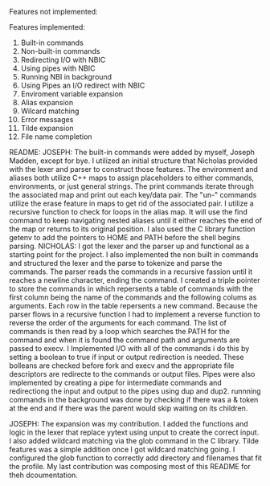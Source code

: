 Features not implemented:


Features implemented:
1. Built-in commands
2. Non-built-in commands
3. Redirecting I/O with NBIC
4. Using pipes with NBIC
5. Running NBI in background
6. Using Pipes an I/O redirect with NBIC
7. Enviroment variable expansion
8. Alias expansion
9. Wilcard matching
10. Error messages
11. Tilde expansion
12. File name completion

README:
JOSEPH:
     The built-in commands were added by myself, Joseph Madden, except for bye. I utilized an initial structure that Nicholas provided with the lexer and parser to construct those features. The environment and aliases both utilize C++ maps to assign placeholders to either commands, environments, or just general strings. The print commands iterate through the associated map and print out each key/data pair. The "un-" commands utilize the erase feature in maps to get rid of the associated pair. I utilize a recursive function to check for loops in the alias map. It will use the find command to keep navigating nested aliases until it either reaches the end of the map or returns to its original position. I also used the C library function getenv to add the pointers to HOME and PATH before the shell begins parsing.
NICHOLAS:
	I got the lexer and the parser up and functional as a starting point for the project. I also implemented the non built in commands and structured the lexer and the parse to tokenize and parse the commands. The parser reads the commands in a recursive fassion until it reaches a newline character, ending the command. I created a triple pointer to store the commands in which repersents a table of commands with the first column being the name of the commands and the following colums as arguments. Each row in the table repersents a new command. Because the parser flows in a recursive function I had to implement a reverse function to reverse the order of the arguments for each command. The list of commands is then read by a loop which searches the PATH for the command and when it is found the command path and arguments are passed to execv.
	I Implemented I/O with all of the commands i do this by setting a boolean to true if input or output redirection is needed. These bolleans are checked before fork and execv and the appropriate file descriptors are redirecte to the commands or output files. Pipes were also implemented by creating a pipe for intermediate commands and redirectiong the input and output to the pipes using dup and dup2. runnning commands in the background was done by checking if there was a & token at the end and if there was the parent would skip waiting on its children.  

JOSEPH:
	The expansion was my contribution. I added the functions and logic in the lexer that replace yytext using unput to create the correct input. I also added wildcard matching via the glob command in the C library. Tilde features was a simple addition once I got wildcard matching going. I configured the glob function to correctly add directory and filenames that fit the profile. My last contribution was composing most of this README for theh dcoumentation.

